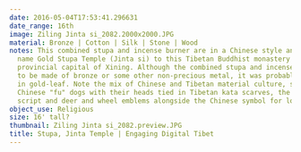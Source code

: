 ```yaml
---
date: 2016-05-04T17:53:41.296631
date_range: 16th
image: Ziling Jinta si_2082.2000x2000.JPG
material: Bronze | Cotton | Silk | Stone | Wood
notes: This combined stupa and incense burner are in a Chinese style and give the
  name Gold Stupa Temple (Jinta si) to this Tibetan Buddhist monastery in the Chinese
  provincial capital of Xining. Although the combined stupa and incense burner appear
  to be made of bronze or some other non-precious metal, it was probably once covered
  in gold-leaf. Note the mix of Chinese and Tibetan material culture, such as the
  Chinese "fu" dogs with their heads tied in Tibetan kata scarves, the Tibetan Lantsa
  script and deer and wheel emblems alongside the Chinese symbol for longevity.
object_use: Religious
size: 16' tall?
thumbnail: Ziling Jinta si_2082.preview.JPG
title: Stupa, Jinta Temple | Engaging Digital Tibet
---
```


